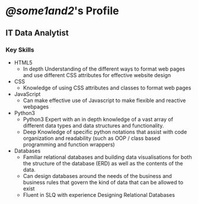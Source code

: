 # *@some1and2*'s Profile
## IT Data Analytist
### Key Skills
 - HTML5
    - In depth Understanding of the different ways to format web pages and use different CSS attributes for effective website design
 - CSS
    - Knowledge of using CSS attributes and classes to format web pages
 - JavaScript 
    - Can make effective use of Javascript to make flexible and reactive webpages
 - Python3
    - Python3 Expert with an in depth knowledge of a vast array of different data types and data structures and functionality.
    - Deep Knowledge of specific python notations that assist with code organization and readability (such as OOP / class based programming and function wrappers)
 - Databases
    - Familiar relational databases and building data visualisations for both the structure of the database (ERD) as well as the contents of the data. 
    - Can design databases around the needs of the business and business rules that govern the kind of data that can be allowed to exist
    - Fluent in SLQ with experience Designing Relational Databases
